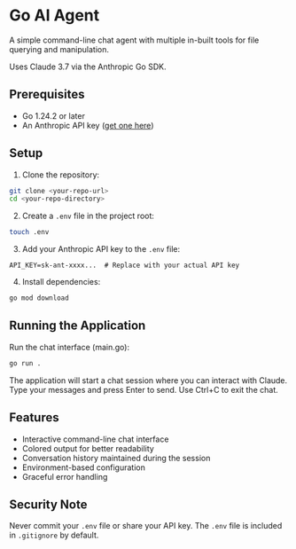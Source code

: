 # Go AI Agent

A simple command-line chat agent with multiple in-built tools for file querying and manipulation.

Uses Claude 3.7 via the Anthropic Go SDK.

## Prerequisites

- Go 1.24.2 or later
- An Anthropic API key ([get one here](https://console.anthropic.com/))

## Setup

1. Clone the repository:

```bash
git clone <your-repo-url>
cd <your-repo-directory>
```

2. Create a `.env` file in the project root:

```bash
touch .env
```

3. Add your Anthropic API key to the `.env` file:

```
API_KEY=sk-ant-xxxx...  # Replace with your actual API key
```

4. Install dependencies:

```bash
go mod download
```

## Running the Application

Run the chat interface (main.go):

```bash
go run .
```

The application will start a chat session where you can interact with Claude. Type your messages and press Enter to send. Use Ctrl+C to exit the chat.

## Features

- Interactive command-line chat interface
- Colored output for better readability
- Conversation history maintained during the session
- Environment-based configuration
- Graceful error handling

## Security Note

Never commit your `.env` file or share your API key. The `.env` file is included in `.gitignore` by default.
